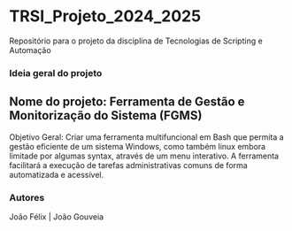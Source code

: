 # TRSI_Projeto_2024_2025
Repositório para o projeto da disciplina de Tecnologias de Scripting e Automação

### Ideia geral do projeto
## Nome do projeto: Ferramenta de Gestão e Monitorização do Sistema (FGMS)
Objetivo Geral:
Criar uma ferramenta multifuncional em Bash que permita a gestão eficiente de um sistema Windows, como também linux embora limitade por algumas syntax, através de um menu interativo. A ferramenta facilitará a execução de tarefas administrativas comuns de forma automatizada e acessível.

### Autores

João Félix |
João Gouveia
